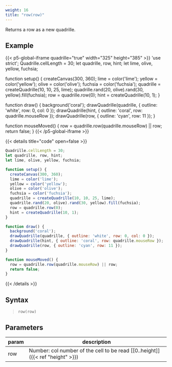 ```yaml
---
weight: 16
title: "row(row)"
---
```


Returns a row as a new quadrille.

## Example

{{< p5-global-iframe quadrille="true" width="325" height="385" >}}
'use strict';
Quadrille.cellLength = 30;
let quadrille, row, hint;
let lime, olive, yellow, fuchsia;

function setup() {
  createCanvas(300, 360);
  lime = color('lime');
  yellow = color('yellow');
  olive = color('olive');
  fuchsia = color('fuchsia');
  quadrille = createQuadrille(10, 10, 25, lime);
  quadrille.rand(20, olive).rand(30, yellow).fill(fuchsia);
  row = quadrille.row(0);
  hint = createQuadrille(10, 1);
}

function draw() {
  background('coral');
  drawQuadrille(quadrille, { outline: 'white', row: 0, col: 0 });
  drawQuadrille(hint, { outline: 'coral', row: quadrille.mouseRow });
  drawQuadrille(row, { outline: 'cyan', row: 11 });
}

function mouseMoved() {
  row = quadrille.row(quadrille.mouseRow) || row;
  return false;
}
{{< /p5-global-iframe >}}

{{< details title="code" open=false >}}
```js
Quadrille.cellLength = 30;
let quadrille, row, hint;
let lime, olive, yellow, fuchsia;

function setup() {
  createCanvas(300, 360);
  lime = color('lime');
  yellow = color('yellow');
  olive = color('olive');
  fuchsia = color('fuchsia');
  quadrille = createQuadrille(10, 10, 25, lime);
  quadrille.rand(20, olive).rand(30, yellow).fill(fuchsia);
  row = quadrille.row(0);
  hint = createQuadrille(10, 1);
}

function draw() {
  background('coral');
  drawQuadrille(quadrille, { outline: 'white', row: 0, col: 0 });
  drawQuadrille(hint, { outline: 'coral', row: quadrille.mouseRow });
  drawQuadrille(row, { outline: 'cyan', row: 11 });
}

function mouseMoved() {
  row = quadrille.row(quadrille.mouseRow) || row;
  return false;
}
```
{{< /details >}}

## Syntax

> `row(row)`
 
## Parameters

| param    | description                                                                     |
|----------|---------------------------------------------------------------------------------|
| row      | Number: col number of the cell to be read [\[0..height\]]({{< ref "height" >}}) |